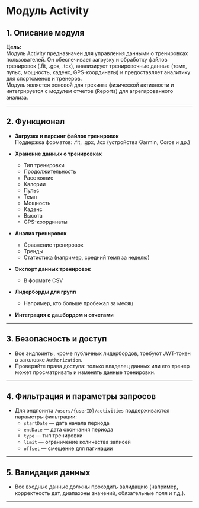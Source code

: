 # Модуль Activity

## 1. Описание модуля

**Цель:**  
Модуль Activity предназначен для управления данными о тренировках пользователей. Он обеспечивает загрузку и обработку файлов тренировок (.fit, .gpx, .tcx), анализирует тренировочные данные (темп, пульс, мощность, каденс, GPS-координаты) и предоставляет аналитику для спортсменов и тренеров.  
Модуль является основой для трекинга физической активности и интегрируется с модулем отчетов (Reports) для агрегированного анализа.

---

## 2. Функционал

- **Загрузка и парсинг файлов тренировок**  
  Поддержка форматов: .fit, .gpx, .tcx (устройства Garmin, Coros и др.)

- **Хранение данных о тренировках**  
  - Тип тренировки  
  - Продолжительность  
  - Расстояние  
  - Калории  
  - Пульс  
  - Темп  
  - Мощность  
  - Каденс  
  - Высота  
  - GPS-координаты

- **Анализ тренировок**  
  - Сравнение тренировок  
  - Тренды  
  - Статистика (например, средний темп за неделю)

- **Экспорт данных тренировок**  
  - В формате CSV

- **Лидерборды для групп**  
  - Например, кто больше пробежал за месяц

- **Интеграция с дашбордом и отчетами**

---

## 3. Безопасность и доступ

- Все эндпоинты, кроме публичных лидербордов, требуют JWT-токен в заголовке `Authorization`.
- Проверяйте права доступа: только владелец данных или его тренер может просматривать и изменять данные тренировки.

---

## 4. Фильтрация и параметры запросов

- Для эндпоинта `/users/{userID}/activities` поддерживаются параметры фильтрации:
  - `startDate` — дата начала периода
  - `endDate` — дата окончания периода
  - `type` — тип тренировки
  - `limit` — ограничение количества записей
  - `offset` — смещение для пагинации

---

## 5. Валидация данных

- Все входные данные должны проходить валидацию (например, корректность дат, диапазоны значений, обязательные поля и т.д.).

---
